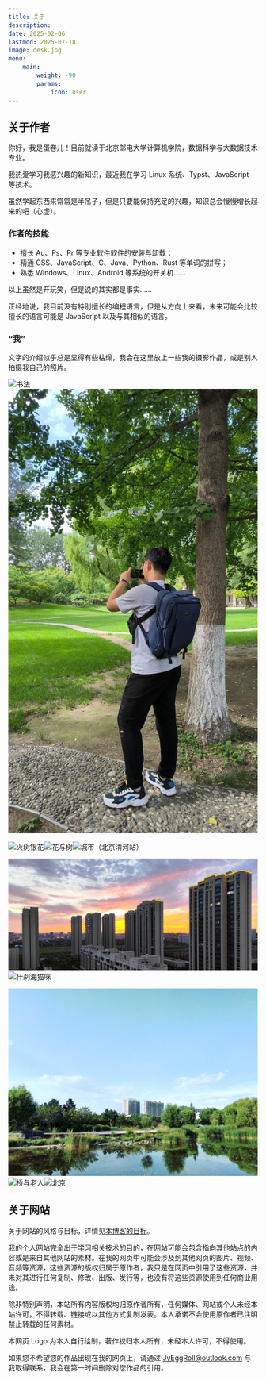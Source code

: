 ```yaml
---
title: 关于
description: 
date: 2025-02-06
lastmod: 2025-07-18
image: desk.jpg
menu:
    main: 
        weight: -90
        params:
            icon: user
---
```


## 关于作者

你好，我是蛋卷儿！目前就读于北京邮电大学计算机学院，数据科学与大数据技术专业。

我热爱学习我感兴趣的新知识，最近我在学习 Linux 系统、Typst、JavaScript 等技术。

虽然学起东西来常常是半吊子，但是只要能保持充足的兴趣，知识总会慢慢增长起来的吧（心虚）。

### 作者的技能

- 擅长 Au、Ps、Pr 等专业软件软件的安装与卸载；
- 精通 CSS、JavaScript、C、Java、Python、Rust 等单词的拼写；
- 熟悉 Windows、Linux、Android 等系统的开关机……

以上虽然是开玩笑，但是说的其实都是事实……

正经地说，我目前没有特别擅长的编程语言，但是从方向上来看，未来可能会比较擅长的语言可能是 JavaScript 以及与其相似的语言。

### “我”

文字的介绍似乎总是显得有些枯燥，我会在这里放上一些我的摄影作品，或是别人拍摄我自己的照片。

![书法](书法.jpg)![“我”](拍于清华.jpg)

![火树银花](火树银花.jpg)![花与树](花与树.jpg)![城市（北京清河站）](城市.jpg)

![城市和晚霞](城市和晚霞.jpg)![什刹海猫咪](什刹海猫咪.jpg)

![湖与城市](湖与城市.jpg)![桥与老人](桥与老人.jpg)![北京](北京.jpg)

## 关于网站

关于网站的风格与目标，详情见[本博客的目标](https://eggroll.pages.dev/p/本博客的目标/)。

我的个人网站完全出于学习相关技术的目的，在网站可能会包含指向其他站点的内容或是来自其他网站的素材。在我的网页中可能会涉及到其他网页的图片、视频、音频等资源，这些资源的版权归属于原作者，我只是在网页中引用了这些资源，并未对其进行任何复制、修改、出版、发行等，也没有将这些资源使用到任何商业用途。

除非特别声明，本站所有内容版权均归原作者所有，任何媒体、网站或个人未经本站许可，不得转载、链接或以其他方式复制发表。本人承诺不会使用原作者已注明禁止转载的任何素材。

本网页 Logo 为本人自行绘制，著作权归本人所有，未经本人许可，不得使用。

如果您不希望您的作品出现在我的网页上，请通过 <JyEggRoll@outlook.com> 与我取得联系，我会在第一时间删除对您作品的引用。
